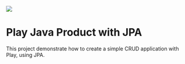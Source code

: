 [<img src="https://img.shields.io/travis/playframework/play-java-jpa-example.svg"/>](https://travis-ci.org/playframework/play-java-jpa-example)

# Play Java Product with JPA

This project demonstrate how to create a simple CRUD application with Play, using JPA.
